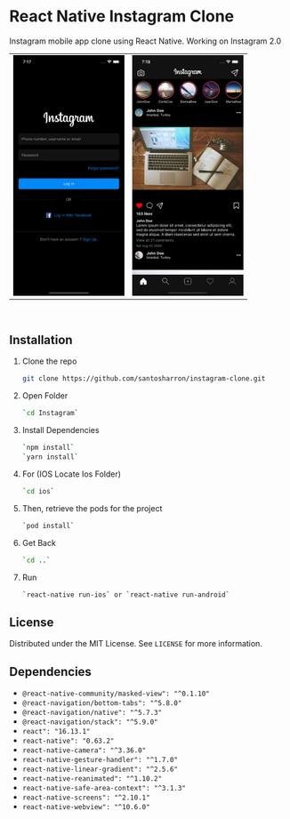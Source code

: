 # React Native Instagram Clone
Instagram mobile app clone using React Native. Working on Instagram 2.0

<table>
  <tr>
    <td><img src="./screenshots/loginScreen.png" width="200"></td>
    <td><img src="./screenshots/homeScreen.png" width="200"></td>
  <tr>
</table>

<br />

## Installation

1. Clone the repo
   ```sh
   git clone https://github.com/santosharron/instagram-clone.git
   ```
2. Open Folder
   ```sh
   `cd Instagram`
   ```
3. Install Dependencies
   ```sh
   `npm install`
   `yarn install`
   ```
4. For (IOS Locate Ios Folder)
   ```sh
   `cd ios`
   ```
5. Then, retrieve the pods for the project
   ```sh
   `pod install`
   ```
6. Get Back
   ```sh
   `cd ..`
   ```
7. Run
   ```sh
   `react-native run-ios` or `react-native run-android`
   ```

## License

Distributed under the MIT License. See `LICENSE` for more information.



## Dependencies
- `@react-native-community/masked-view": "^0.1.10"`
- `@react-navigation/bottom-tabs": "^5.8.0"`
- `@react-navigation/native": "^5.7.3"`
- `@react-navigation/stack": "^5.9.0"`
- `react": "16.13.1"`
- `react-native": "0.63.2"`
- `react-native-camera": "^3.36.0"`
- `react-native-gesture-handler": "^1.7.0"`
- `react-native-linear-gradient": "^2.5.6"`
- `react-native-reanimated": "^1.10.2"`
- `react-native-safe-area-context": "^3.1.3"`
- `react-native-screens": "^2.10.1"`
- `react-native-webview": "^10.6.0"`
